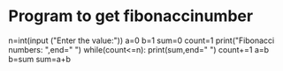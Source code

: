# Program to get fibonaccinumber
n=int(input ("Enter the value:"))
a=0
b=1
sum=0
count=1
print("Fibonacci numbers: ",end=" ")
while(count<=n):
print(sum,end=" ")
count+=1
a=b
b=sum
sum=a+b
